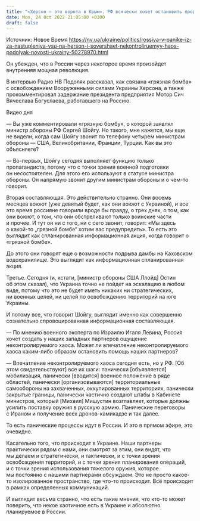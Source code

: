 ```yaml
---
title: "«Херсон — это ворота в Крым». РФ всячески хочет остановить продвижение ВСУ, что выглядит неконтролируемым хаосом — интервью с Подоляком"
date: Mon, 24 Oct 2022 21:05:00 +0300
draft: false
---
```

Источник: Новое Время https://nv.ua/ukraine/politics/rossiya-v-panike-iz-za-nastupleniya-vsu-na-herson-i-sovershaet-nekontroliruemyy-haos-podolyak-novosti-ukrainy-50278970.html


Он убежден, что в России через некоторое время произойдет внутренняя мощная революция.

В интервью Радио НВ Подоляк рассказал, как связана «грязная бомба» с освобождением Вооруженными силами Украины Херсона, а также прокомментировал задержание президента предприятия Мотор Сич Вячеслава Богуслаева, работавшего на Россию.

 Видео дня   

— Вы уже комментировали «грязную бомбу», о которой заявлял министр обороны РФ Сергей Шойгу. Но такого, мне кажется, мы еще не видели, когда сам Шойгу звонит по телефону четырем министрам обороны — США, Великобритании, Франции, Турции. Как вы это объясняете?

— Во-первых, Шойгу сегодня выполняет функцию только пропагандиста, потому что с точки зрения военной подготовки он несостоятелен. Для этого его используют в статусе министра обороны. Он напрямую звонит другим министрам обороны и о чем-то говорит.

Вторая составляющая. Это действительно странно. Они восемь месяцев воюют (уже девятый будет, как они воюют с Украиной), и все это время россияне говорили вроде бы правду, о трех днях, о том, как они воюют, о том, что они обстреливают только воинские части и прочее. И тут он ни с того, ни с сего звонит, говорит: «Мы здесь о какой-то „грязной бомбе“ хотим вас предупредить». То есть это выглядит как спланированная информационная акция, когда говорит о «грязной бомбе».

До этого они говорят еще о возможности подрыва дамбы на Каховском водохранилище. Это выглядит как информационная спланированная акция.

Третье. Сегодня (и, кстати, [министр обороны США Ллойд] Остин об этом сказал), что Украина точно не пойдет на эскалацию в любом виде, потому что это не будет иметь никаких ни стратегических, ни военных целей, ни целей по освобождению территорий на юге Украины.

И потому все, что говорит Шойгу, выглядит именно как совершенно сознательно спровоцированная информационная составляющая.

— По мнению военного эксперта по Израилю Игаля Левина, Россия хочет создать у наших западных партнеров ощущение неконтролируемого хаоса. Может ли впечатление неконтролируемого хаоса каким-либо образом остановить помощь наших партнеров?

— Впечатление неконтролируемого хаоса сегодня есть, но у РФ. [Об этом свидетельствуют] все их шаги: панически [объявляется] мобилизация, панически [вводится] военное положение в ряде областей, панически [организовываются] территориальные самообороны на захваченных, оккупированных территориях, панически закрытые границы, панически частично создают штабы в Кабинете министров, который [Михаил] Мишустин возглавляет, которые должны усилить поставку оружия в русскую армию. Панические переговоры с Ираном и получение всех дронов-камикадзе и так далее.

То есть панические процессы идут в России. И это в прямом эфире, это очевидно.

Касательно того, что происходит в Украине. Наши партнеры практически рядом с нами, они смотрят за этим, они видят, что мы делаем и стратегически, и тактически, и с точки зрения освобождения территорий, и с точки зрения планирования операций, и с точки зрения использования тяжелого оружия, которое мы постоянно с нашими партнерами обсуждаем. Это не просто какое-то изолированное пространство, где что-то происходит. Всё происходит в рамках определенных коммуникаций.

И выглядит весьма странно, что есть такие мнения, что кто-то может поверить, что некое хаотичное есть в Украине и абсолютно планируемое в России.
